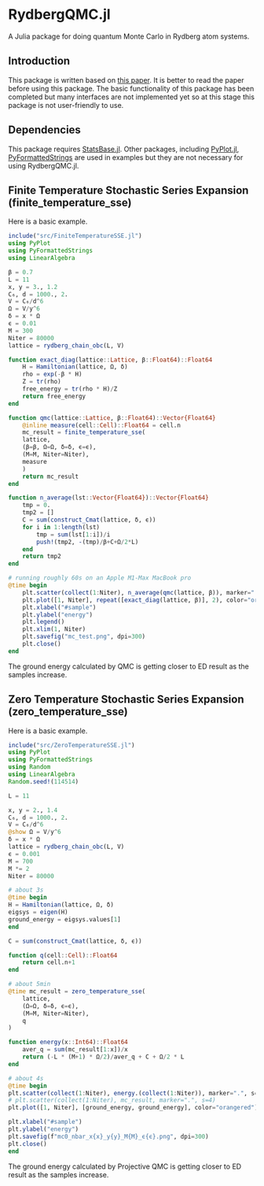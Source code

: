 # RydbergQMC.jl
A Julia package for doing quantum Monte Carlo in Rydberg atom systems.

## Introduction
This package is written based on [this paper](https://scipost.org/SciPostPhysCore.7.2.016/pdf). It is better to read the paper before using 
this package. 
The basic functionality of this package has been completed but many interfaces are not implemented yet so at this stage this package is not 
user-friendly to use. 

## Dependencies
This package requires [StatsBase.jl](https://juliastats.org/StatsBase.jl/stable/). Other packages, including 
[PyPlot.jl](https://github.com/JuliaPy/PyPlot.jl), [PyFormattedStrings](https://github.com/JuliaAPlavin/PyFormattedStrings.jl) 
are used in examples but they are not necessary for using RydbergQMC.jl.

## Finite Temperature Stochastic Series Expansion (finite_temperature_sse)
Here is a basic example.
```Julia
include("src/FiniteTemperatureSSE.jl")
using PyPlot
using PyFormattedStrings
using LinearAlgebra

β = 0.7
L = 11
x, y = 3., 1.2
C₆, d = 1000., 2.
V = C₆/d^6
Ω = V/y^6
δ = x * Ω
ϵ = 0.01
M = 300
Niter = 80000
lattice = rydberg_chain_obc(L, V)

function exact_diag(lattice::Lattice, β::Float64)::Float64
    H = Hamiltonian(lattice, Ω, δ)
    rho = exp(-β * H)
    Z = tr(rho)
    free_energy = tr(rho * H)/Z
    return free_energy
end

function qmc(lattice::Lattice, β::Float64)::Vector{Float64}
    @inline measure(cell::Cell)::Float64 = cell.n
    mc_result = finite_temperature_sse(
    lattice, 
    (β=β, Ω=Ω, δ=δ, ϵ=ϵ), 
    (M=M, Niter=Niter), 
    measure
    )
    return mc_result
end

function n_average(lst::Vector{Float64})::Vector{Float64}
    tmp = 0.
    tmp2 = []
    C = sum(construct_Cmat(lattice, δ, ϵ))
    for i in 1:length(lst)
        tmp = sum(lst[1:i])/i
        push!(tmp2, -(tmp)/β+C+Ω/2*L)
    end
    return tmp2
end

# running roughly 60s on an Apple M1-Max MacBook pro
@time begin
    plt.scatter(collect(1:Niter), n_average(qmc(lattice, β)), marker=".", s=3, label="QMC")
    plt.plot([1, Niter], repeat([exact_diag(lattice, β)], 2), color="orangered", label="ED")
    plt.xlabel("#sample")
    plt.ylabel("energy")
    plt.legend()
    plt.xlim(1, Niter)
    plt.savefig("mc_test.png", dpi=300)
    plt.close()
end
```
The ground energy calculated by QMC is getting closer to ED result as the samples increase.


## Zero Temperature Stochastic Series Expansion (zero_temperature_sse)
Here is a basic example.
```Julia
include("src/ZeroTemperatureSSE.jl")
using PyPlot
using PyFormattedStrings
using Random
using LinearAlgebra
Random.seed!(114514)

L = 11

x, y = 2., 1.4
C₆, d = 1000., 2.
V = C₆/d^6
@show Ω = V/y^6
δ = x * Ω
lattice = rydberg_chain_obc(L, V)
ϵ = 0.001
M = 700
M *= 2
Niter = 80000

# about 3s
@time begin
H = Hamiltonian(lattice, Ω, δ)
eigsys = eigen(H)
ground_energy = eigsys.values[1]
end

C = sum(construct_Cmat(lattice, δ, ϵ))

function q(cell::Cell)::Float64
    return cell.n+1
end

# about 5min
@time mc_result = zero_temperature_sse(
    lattice, 
    (Ω=Ω, δ=δ, ϵ=ϵ), 
    (M=M, Niter=Niter), 
    q
)

function energy(x::Int64)::Float64
    aver_q = sum(mc_result[1:x])/x
    return (-L * (M+1) * Ω/2)/aver_q + C + Ω/2 * L
end

# about 4s
@time begin
plt.scatter(collect(1:Niter), energy.(collect(1:Niter)), marker=".", s=4)
# plt.scatter(collect(1:Niter), mc_result, marker=".", s=4)
plt.plot([1, Niter], [ground_energy, ground_energy], color="orangered")

plt.xlabel("#sample")
plt.ylabel("energy")
plt.savefig(f"mc0_nbar_x{x}_y{y}_M{M}_ϵ{ϵ}.png", dpi=300)
plt.close()
end
```
The ground energy calculated by Projective QMC is getting closer to ED result as the samples increase.






